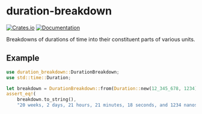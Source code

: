 # duration-breakdown
[![Crates.io](https://img.shields.io/crates/v/duration-breakdown.svg)](https://crates.io/crates/duration-breakdown)
[![Documentation](https://docs.rs/duration-breakdown/badge.svg)](https://docs.rs/duration-breakdown/)

Breakdowns of durations of time into their constituent parts of various units.

## Example

```rust
use duration_breakdown::DurationBreakdown;
use std::time::Duration;

let breakdown = DurationBreakdown::from(Duration::new(12_345_678, 1234));
assert_eq!(
    breakdown.to_string(),
    "20 weeks, 2 days, 21 hours, 21 minutes, 18 seconds, and 1234 nanoseconds");
```
